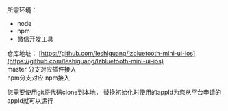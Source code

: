 所需环境：

- node 
- npm
- 微信开发工具


仓库地址： [https://github.com/leshiguang/lzbluetooth-mini-ui-ios](https://github.com/leshiguang/lzbluetooth-mini-ui-ios)<br />master 分支对应插件接入<br />npm分支对应 npm接入

您需要使用git将代码clone到本地， 替换初始化时使用的appId为您从平台申请的appId就可以运行

